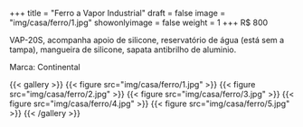 +++
title = "Ferro a Vapor Industrial"
draft = false
image = "img/casa/ferro/1.jpg"
showonlyimage = false
weight = 1
+++
<span class="price">R$ 800</span>

<!--more-->

VAP-20S, acompanha apoio de silicone, reservatório de água (está sem a tampa), mangueira de silicone, sapata antibrilho de aluminio.

Marca: Continental


{{< gallery >}}
{{< figure src="img/casa/ferro/1.jpg" >}}
{{< figure src="img/casa/ferro/2.jpg" >}}
{{< figure src="img/casa/ferro/3.jpg" >}}
{{< figure src="img/casa/ferro/4.jpg" >}}
{{< figure src="img/casa/ferro/5.jpg" >}}
{{< /gallery >}}

